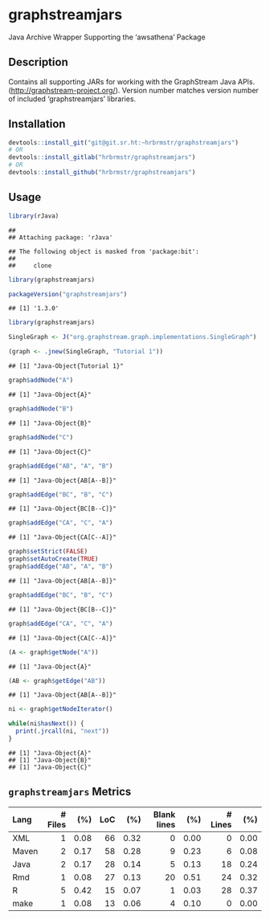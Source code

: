 
# graphstreamjars

Java Archive Wrapper Supporting the ‘awsathena’ Package

## Description

Contains all supporting JARs for working with the GraphStream Java APIs.
(<http://graphstream-project.org/>). Version number matches version
number of included ‘graphstreamjars’ libraries.

## Installation

``` r
devtools::install_git("git@git.sr.ht:~hrbrmstr/graphstreamjars")
# OR
devtools::install_gitlab("hrbrmstr/graphstreamjars")
# OR
devtools::install_github("hrbrmstr/graphstreamjars")
```

## Usage

``` r
library(rJava)
```

    ## 
    ## Attaching package: 'rJava'

    ## The following object is masked from 'package:bit':
    ## 
    ##     clone

``` r
library(graphstreamjars)

packageVersion("graphstreamjars")
```

    ## [1] '1.3.0'

``` r
library(graphstreamjars)

SingleGraph <- J("org.graphstream.graph.implementations.SingleGraph")

(graph <- .jnew(SingleGraph, "Tutorial 1"))
```

    ## [1] "Java-Object{Tutorial 1}"

``` r
graph$addNode("A")
```

    ## [1] "Java-Object{A}"

``` r
graph$addNode("B")
```

    ## [1] "Java-Object{B}"

``` r
graph$addNode("C")
```

    ## [1] "Java-Object{C}"

``` r
graph$addEdge("AB", "A", "B")
```

    ## [1] "Java-Object{AB[A--B]}"

``` r
graph$addEdge("BC", "B", "C")
```

    ## [1] "Java-Object{BC[B--C]}"

``` r
graph$addEdge("CA", "C", "A")
```

    ## [1] "Java-Object{CA[C--A]}"

``` r
graph$setStrict(FALSE)
graph$setAutoCreate(TRUE)
graph$addEdge("AB", "A", "B")
```

    ## [1] "Java-Object{AB[A--B]}"

``` r
graph$addEdge("BC", "B", "C")
```

    ## [1] "Java-Object{BC[B--C]}"

``` r
graph$addEdge("CA", "C", "A")
```

    ## [1] "Java-Object{CA[C--A]}"

``` r
(A <- graph$getNode("A"))
```

    ## [1] "Java-Object{A}"

``` r
(AB <- graph$getEdge("AB"))
```

    ## [1] "Java-Object{AB[A--B]}"

``` r
ni <- graph$getNodeIterator()

while(ni$hasNext()) {
  print(.jrcall(ni, "next"))
}
```

    ## [1] "Java-Object{A}"
    ## [1] "Java-Object{B}"
    ## [1] "Java-Object{C}"

## `graphstreamjars` Metrics

| Lang  | \# Files |  (%) | LoC |  (%) | Blank lines |  (%) | \# Lines |  (%) |
| :---- | -------: | ---: | --: | ---: | ----------: | ---: | -------: | ---: |
| XML   |        1 | 0.08 |  66 | 0.32 |           0 | 0.00 |        0 | 0.00 |
| Maven |        2 | 0.17 |  58 | 0.28 |           9 | 0.23 |        6 | 0.08 |
| Java  |        2 | 0.17 |  28 | 0.14 |           5 | 0.13 |       18 | 0.24 |
| Rmd   |        1 | 0.08 |  27 | 0.13 |          20 | 0.51 |       24 | 0.32 |
| R     |        5 | 0.42 |  15 | 0.07 |           1 | 0.03 |       28 | 0.37 |
| make  |        1 | 0.08 |  13 | 0.06 |           4 | 0.10 |        0 | 0.00 |
